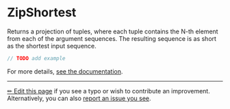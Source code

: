 # ZipShortest

Returns a projection of tuples, where each tuple contains the N-th
element from each of the argument sequences. The resulting sequence
is as short as the shortest input sequence.

```c# --destination-file ../code/Program.cs --region statements --project ../code/TryMoreLinq.csproj
// TODO add example
```

For more details, [see the documentation][doc].

---

[&#x270F; Edit this page][edit] if you see a typo or wish to contribute an
improvement. Alternatively, you can also [report an issue you see][issue].


[edit]: https://github.com/morelinq/try/edit/master/m/zip-shortest.md
[issue]: https://github.com/morelinq/try/issues/new?title=ZipShortest
[doc]: https://morelinq.github.io/3.1/ref/api/html/Overload_MoreLinq_MoreEnumerable_ZipShortest.htm
